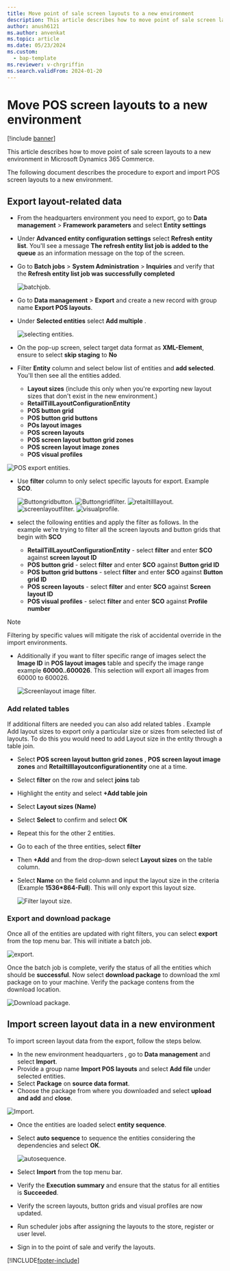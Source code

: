 ```yaml
---
title: Move point of sale screen layouts to a new environment
description: This article describes how to move point of sale screen layouts to a new environment in Microsoft Dynamics 365 Commerce.
author: anush6121
ms.author: anvenkat 
ms.topic: article 
ms.date: 05/23/2024
ms.custom: 
  - bap-template
ms.reviewer: v-chrgriffin
ms.search.validFrom: 2024-01-20
---
```


# Move POS screen layouts to a new environment

[!include [banner](includes/banner.md)]

This article describes how to move point of sale screen layouts to a new environment in Microsoft Dynamics 365 Commerce.

The following document describes the procedure to export and import POS screen layouts to a new environment.

## Export layout-related data

- From the headquarters environment you need to export, go to **Data management** > **Framework parameters** and select **Entity settings**
- Under **Advanced entity configuration settings** select **Refresh entity list**. You'll see a message **The refresh entity list job is added to the queue** as an information message on the top of the screen.
- Go to **Batch jobs** > **System Administration** > **Inquiries** and verify that the **Refresh entity list job was successfully completed**
  
  ![batchjob.](media/batchjobentity.png)
  
- Go to **Data management** > **Export** and create a new record with group name  **Export POS layouts**.
- Under **Selected entities** select **Add multiple** .
  
  ![selecting entities.](media/selectentities.png)
  
- On the pop-up screen, select target data format as **XML-Element**, ensure to select **skip staging** to **No**
- Filter **Entity** column and select below list of entities and **add selected**. You'll then see all the entities added.
    - **Layout sizes** (include this only when you're exporting new layout sizes that don't exist in the new environment.)
    - **RetailTillLayoutConfigurationEntity**
    - **POS button grid**
    - **POS button grid buttons**
    - **POs layout images**
    - **POS screen layouts**
    - **POS screen layout button grid zones**
    - **POS screen layout image zones**
    - **POS visual profiles**
      
 ![POS export entities.](media/POSexportedentities.png)
      
- Use **filter** column to only select specific layouts for export. Example **SCO**.

  ![Buttongridbutton.](media/buttongridbuttons.png)
  ![Buttongridfilter.](media/buttongridfilter.png)
  ![retailtilllayout.](media/retailtilllayout.png)
  ![screenlayoutfilter.](media/screenlayoutfilter.png)
  ![visualprofile.](media/visualprofilefilter.png)
  
- select the following entities and apply the filter as follows. In the example we're trying to filter all the screen layouts and button grids that begin with **SCO**
    - **RetailTillLayoutConfigurationEntity** - select **filter** and enter **SCO** against **screen layout ID**
    - **POS button grid** - select **filter** and enter **SCO** against **Button grid ID** 
    - **POS button grid buttons** - select **filter** and enter **SCO** against **Button grid ID**
    - **POS screen layouts** - select **filter** and enter **SCO** against **Screen layout ID**
    - **POS visual profiles** - select **filter** and enter **SCO** against **Profile number**

> [!NOTE]
> Filtering by specific values will mitigate the risk of accidental override in the import environments.

- Additionally if you want to filter specific range of images select the **Image ID** in **POS layout images** table and specify the image range example **60000..600026**.
   This selection will export all images from 60000 to 600026.

  ![Screenlayout image filter.](media/screenlayoutimagefilter.png)

### Add related tables

If additional filters are needed you can also add related tables . Example Add layout sizes to export only a particular size or sizes from selected list of layouts.
To do this you would need to add Layout size in the entity through a table join.
- Select **POS screen layout button grid zones** , **POS screen layout image zones** and 
  **Retailtilllayoutconfigurationentity** one at a time.
- Select **filter** on the row and select **joins** tab
- Highlight the entity and select **+Add table join**
- Select **Layout sizes (Name)**
- Select **Select** to confirm and select **OK**
- Repeat this for the other 2 entities.
- Go to each of the three entities, select **filter**
- Then **+Add** and from the drop-down select **Layout sizes** on the table column.
- Select **Name** on the field column and input the layout size in the criteria (Example **1536*864-Full**). This will 
  only export this layout size.

  ![Filter layout size.](media/filterlayoutsizes.png)

### Export and download package

  Once all of the entities are updated with right filters, you can select **export** from the top menu bar. This will 
  initiate a batch job.

![export.](media/export.png)

  Once the batch job is complete, verify the status of all the entities which should be **successful**.
  Now select **download package** to download the xml package on to your machine. Verify the package contens from the 
  download location.
  
![Download package.](media/download-package.png)

## Import screen layout data in a new environment

To import screen layout data from the export, follow the steps below.

 - In the new environment headquarters , go to **Data management** and select **Import**.
 - Provide a group name **Import POS layouts** and select **Add file** under selected entities.
 - Select **Package** on **source data format**.
 - Choose the package from where you downloaded and select **upload and add** and **close**.
   
  ![Import.](media/POSimport.png)
   
 - Once the entities are loaded select **entity sequence**.
 - Select **auto sequence** to sequence the entities considering the dependencies and select **OK**.

   ![autosequence.](media/autosequence.png)
   
 - Select **Import** from the top menu bar.
 - Verify the **Execution summary** and ensure that the status for all entities is **Succeeded**.
 - Verify the screen layouts, button grids and visual profiles are now updated.
 - Run scheduler jobs after assigning the layouts to the store, register or user level.
 - Sign in to the point of sale and verify the layouts.

    

  

[!INCLUDE[footer-include](../includes/footer-banner.md)]

    

    
    
    
